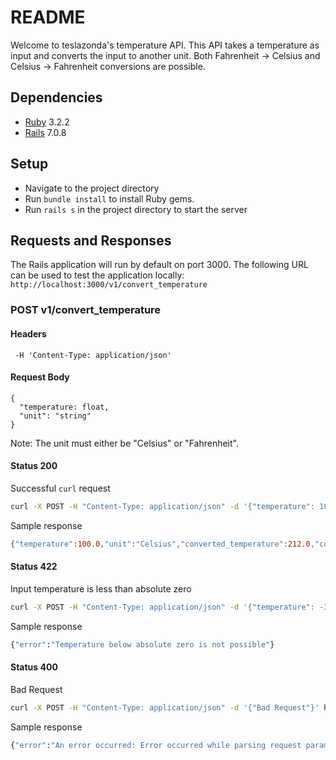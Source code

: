 # README

Welcome to teslazonda's temperature API. This API takes a temperature as input and converts the input to another unit. Both Fahrenheit -> Celsius and Celsius -> Fahrenheit conversions are possible.

## Dependencies

* [Ruby](https://www.ruby-lang.org/en/downloads/) 3.2.2
* [Rails](https://guides.rubyonrails.org/v5.0/getting_started.html#installing-rails) 7.0.8

## Setup

* Navigate to the project directory
* Run `bundle install` to install Ruby gems.
* Run `rails s` in the project directory to start the server


## Requests and Responses
The Rails application will run by default on port 3000. The following URL can be used to test the application locally: `http://localhost:3000/v1/convert_temperature`
### POST v1/convert_temperature

#### Headers

```
 -H 'Content-Type: application/json'
```

#### Request Body

```
{
  "temperature: float,
  "unit": "string"
}

```
Note: The unit must either be "Celsius" or "Fahrenheit".

#### Status 200
Successful `curl` request
```bash
curl -X POST -H "Content-Type: application/json" -d '{"temperature": 100, "unit": "Celsius"}' http://localhost:3000/v1/convert_temperature
```

Sample response

```bash
{"temperature":100.0,"unit":"Celsius","converted_temperature":212.0,"converted_unit":"Fahrenheit"}
```


#### Status 422
Input temperature is less than absolute zero

```bash
curl -X POST -H "Content-Type: application/json" -d '{"temperature": -300, "unit": "Celsius"}' http://localhost:3000/v1/convert_temperature
```

Sample response
```bash
{"error":"Temperature below absolute zero is not possible"}
```
#### Status 400
Bad Request

```bash
curl -X POST -H "Content-Type: application/json" -d '{"Bad Request"}' http://localhost:3000/v1/convert_temperature
```

Sample response
```bash
{"error":"An error occurred: Error occurred while parsing request parameters"}
```
